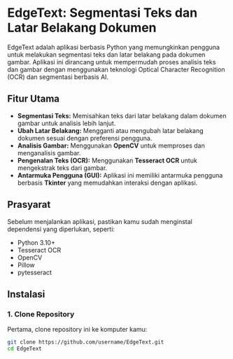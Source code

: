 # EdgeText: Segmentasi Teks dan Latar Belakang Dokumen

EdgeText adalah aplikasi berbasis Python yang memungkinkan pengguna untuk melakukan segmentasi teks dan latar belakang pada dokumen gambar. Aplikasi ini dirancang untuk mempermudah proses analisis teks dan gambar dengan menggunakan teknologi Optical Character Recognition (OCR) dan segmentasi berbasis AI.

## Fitur Utama
- **Segmentasi Teks:** Memisahkan teks dari latar belakang dalam dokumen gambar untuk analisis lebih lanjut.
- **Ubah Latar Belakang:** Mengganti atau mengubah latar belakang dokumen sesuai dengan preferensi pengguna.
- **Analisis Gambar:** Menggunakan **OpenCV** untuk memproses dan menganalisis gambar.
- **Pengenalan Teks (OCR):** Menggunakan **Tesseract OCR** untuk mengekstrak teks dari gambar.
- **Antarmuka Pengguna (GUI):** Aplikasi ini memiliki antarmuka pengguna berbasis **Tkinter** yang memudahkan interaksi dengan aplikasi.

## Prasyarat
Sebelum menjalankan aplikasi, pastikan kamu sudah menginstal dependensi yang diperlukan, seperti:

- Python 3.10+
- Tesseract OCR
- OpenCV
- Pillow
- pytesseract

## Instalasi

### 1. Clone Repository
Pertama, clone repository ini ke komputer kamu:

```bash
git clone https://github.com/username/EdgeText.git
cd EdgeText
